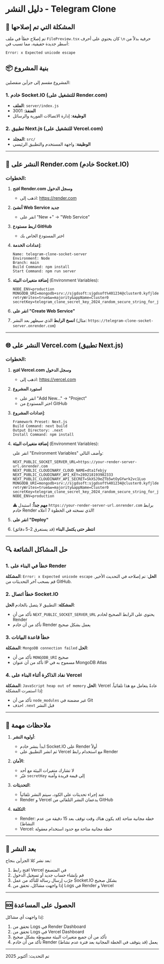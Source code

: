 # دليل النشر - Telegram Clone

## 🔧 المشكلة التي تم إصلاحها

تم إصلاح خطأ في ملف `FilePreview.tsx` كان يحتوي على أحرف `\n` حرفية بدلاً من أسطر جديدة حقيقية، مما تسبب في:
```
Error: x Expected unicode escape
```

## 📦 بنية المشروع

المشروع مقسم إلى جزأين منفصلين:

### 1. خادم Socket.IO (للتشغيل على Render.com)
- **الملف**: `server/index.js`
- **المنفذ**: 3001
- **الوظيفة**: إدارة الاتصالات الفورية والرسائل

### 2. تطبيق Next.js (للتشغيل على Vercel.com)
- **المجلد**: `src/`
- **الوظيفة**: واجهة المستخدم والتطبيق الرئيسي

---

## 🚀 النشر على Render.com (خادم Socket.IO)

### الخطوات:

1. **افتح Render.com وسجل الدخول**
   - اذهب إلى: https://render.com

2. **أنشئ Web Service جديد**
   - انقر على "New +" → "Web Service"

3. **اربط مستودع GitHub**
   - اختر المستودع الخاص بك

4. **إعدادات الخدمة**:
   ```
   Name: telegram-clone-socket-server
   Environment: Node
   Branch: main
   Build Command: npm install
   Start Command: npm run server
   ```

5. **إضافة متغيرات البيئة** (Environment Variables):
   ```
   NODE_ENV=production
   MONGODB_URI=mongodb+srv://sjgdsoft:sjgdsoft%401234@cluster0.kyfjlde.mongodb.net/telegram_clone_db?retryWrites=true&w=majority&appName=Cluster0
   secretKey=telegram_clone_secret_key_2024_random_secure_string_for_jwt_token_generation
   ```

6. **انقر على "Create Web Service"**

7. **انسخ الرابط** الذي سيظهر بعد النشر (مثال: `https://telegram-clone-socket-server.onrender.com`)

---

## 🌐 النشر على Vercel.com (تطبيق Next.js)

### الخطوات:

1. **افتح Vercel.com وسجل الدخول**
   - اذهب إلى: https://vercel.com

2. **استورد المشروع**
   - انقر على "Add New..." → "Project"
   - اختر المستودع من GitHub

3. **إعدادات المشروع**:
   ```
   Framework Preset: Next.js
   Build Command: next build
   Output Directory: .next
   Install Command: npm install
   ```

4. **إضافة متغيرات البيئة** (Environment Variables):
   
   انقر على "Environment Variables" وأضف التالي:

   ```
   NEXT_PUBLIC_SOCKET_SERVER_URL=https://your-render-server-url.onrender.com
   NEXT_PUBLIC_CLOUDINARY_CLOUD_NAME=dta1febjy
   NEXT_PUBLIC_CLOUDINARY_API_KEY=289218193982333
   NEXT_PUBLIC_CLOUDINARY_API_SECRET=SkXSJ9eZTb5wtOyGYwrk2vc1Luo
   MONGODB_URI=mongodb+srv://sjgdsoft:sjgdsoft%401234@cluster0.kyfjlde.mongodb.net/telegram_clone_db?retryWrites=true&w=majority&appName=Cluster0
   secretKey=telegram_clone_secret_key_2024_random_secure_string_for_jwt_token_generation
   NODE_ENV=production
   ```

   **⚠️ مهم جداً**: استبدل `https://your-render-server-url.onrender.com` برابط خادم Render الذي نسخته في الخطوة 7 أعلاه!

5. **انقر على "Deploy"**

6. **انتظر حتى يكتمل البناء** (قد يستغرق 2-5 دقائق)

---

## 🔍 حل المشاكل الشائعة

### 1. خطأ في البناء على Render
**المشكلة**: `Error: x Expected unicode escape`
**الحل**: تم إصلاحه في التحديث الأخير. قم بسحب آخر التحديثات من GitHub.

### 2. خطأ اتصال Socket.IO
**المشكلة**: التطبيق لا يتصل بالخادم
**الحل**: 
- تأكد من أن `NEXT_PUBLIC_SOCKET_SERVER_URL` يحتوي على الرابط الصحيح لخادم Render
- تأكد من أن خادم Render يعمل بشكل صحيح

### 3. خطأ قاعدة البيانات
**المشكلة**: `MongoDB connection failed`
**الحل**:
- تأكد من أن `MONGODB_URI` صحيح
- تأكد من أن عنوان IP مسموح به في MongoDB Atlas

### 4. نفاد الذاكرة أثناء البناء على Vercel
**المشكلة**: `JavaScript heap out of memory`
**الحل**: Vercel عادةً يتعامل مع هذا تلقائياً. إذا استمرت المشكلة:
- تأكد من أن `node_modules` غير مضمنة في Git
- احذف `.next` قبل النشر

---

## 📝 ملاحظات مهمة

1. **أولوية النشر**: 
   - ابدأ بنشر خادم Socket.IO على Render أولاً
   - ثم انشر التطبيق على Vercel مع استخدام رابط Render

2. **الأمان**:
   - لا تشارك متغيرات البيئة مع أحد
   - غيّر `secretKey` إلى قيمة فريدة وآمنة

3. **التحديثات**:
   - عند إجراء تحديثات على الكود، سيتم النشر تلقائياً
   - Render و Vercel يدعمان النشر التلقائي من GitHub

4. **التكلفة**:
   - Render: خطة مجانية متاحة (قد يكون هناك وقت توقف بعد 15 دقيقة من عدم النشاط)
   - Vercel: خطة مجانية متاحة مع حدود استخدام معقولة

---

## 🎉 بعد النشر

بعد نشر كلا الجزأين بنجاح:

1. افتح رابط Vercel في المتصفح
2. قم بإنشاء حساب جديد أو تسجيل الدخول
3. جرّب إرسال رسالة للتأكد من عمل Socket.IO بشكل صحيح
4. إذا واجهت مشاكل، تحقق من Logs في Render و Vercel

---

## 🆘 الحصول على المساعدة

إذا واجهت أي مشاكل:
1. تحقق من Logs في Render Dashboard
2. تحقق من Logs في Vercel Dashboard
3. تأكد من أن جميع متغيرات البيئة مضبوطة بشكل صحيح
4. تأكد من أن خادم Render يعمل (قد يتوقف في الخطة المجانية بعد فترة عدم نشاط)

---

تم التحديث: أكتوبر 2025
